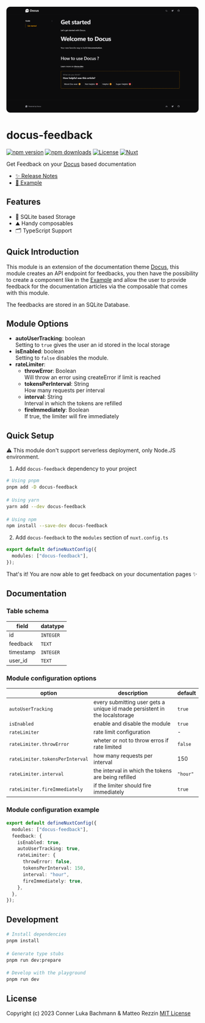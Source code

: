 ![/](https://github.com/Intevel/docus-feedback/blob/master/preview.png?raw=true)

# docus-feedback

[![npm version][npm-version-src]][npm-version-href]
[![npm downloads][npm-downloads-src]][npm-downloads-href]
[![License][license-src]][license-href]
[![Nuxt][nuxt-src]][nuxt-href]

Get Feedback on your [Docus](https://docus.dev) based documentation

- [✨ Release Notes](/CHANGELOG.md)
- [🏀 Example](https://codesandbox.io/p/sandbox/docus-feedback-example-8ucvjh?file=%2FREADME.md)

## Features

- 💾 SQLite based Storage
- ⛰ Handy composables
- 🗂 TypeScript Support

## Quick Introduction

This module is an extension of the documentation theme [Docus](https://docus.dev), this module creates an API endpoint for feedbacks, you then have the possibility to create a component like in the [Example](https://codesandbox.io/p/sandbox/docus-feedback-example-8ucvjh?file=%2FREADME.md) and allow the user to provide feedback for the documentation articles via the composable that comes with this module.

The feedbacks are stored in an SQLite Database.

## Module Options

- **autoUserTracking**: boolean  
  Setting to `true` gives the user an id stored in the local storage
- **isEnabled**: boolean  
  Setting to `false` disables the module.
- **rateLimiter**:
  - **throwError**: Boolean  
    Will throw an error using createError if limit is reached
  - **tokensPerInterval**: String  
    How many requests per interval
  - **interval**: String  
    Interval in which the tokens are refilled
  - **fireImmediately**: Boolean  
    If true, the limiter will fire immediately

## Quick Setup

⚠️ This module don't support serverless deployment, only Node.JS environment. 

1. Add `docus-feedback` dependency to your project

```bash
# Using pnpm
pnpm add -D docus-feedback

# Using yarn
yarn add --dev docus-feedback

# Using npm
npm install --save-dev docus-feedback
```

2. Add `docus-feedback` to the `modules` section of `nuxt.config.ts`

```ts
export default defineNuxtConfig({
  modules: ["docus-feedback"],
});
```

That's it! You are now able to get feedback on your documentation pages ✨

## Documentation

### Table schema

| field     | datatype  |
| --------- | --------- |
| id        | `INTEGER` |
| feedback  | `TEXT`    |
| timestamp | `INTEGER` |
| user_id   | `TEXT`    |

### Module configuration options

| option                          | description                                                                | default  |
| ------------------------------- | -------------------------------------------------------------------------- | -------- |
| `autoUserTracking`              | every submitting user gets a unique id made persistent in the localstorage | `true`   |
| `isEnabled`                     | enable and disable the module                                              | `true`   |
| `rateLimiter`                   | rate limit configuration                                                   | -        |
| `rateLimiter.throwError`        | wheter or not to throw erros if rate limited                               | `false`  |
| `rateLimiter.tokensPerInterval` | how many requests per interval                                             | 150      |
| `rateLimiter.interval`          | the interval in which the tokens are being refilled                        | `"hour"` |
| `rateLimiter.fireImmediately`   | if the limiter should fire immediately                                     | `true`   |

### Module configuration example

```ts
export default defineNuxtConfig({
  modules: ["docus-feedback"],
  feedback: {
    isEnabled: true,
    autoUserTracking: true,
    rateLimiter: {
      throwError: false,
      tokensPerInterval: 150,
      interval: "hour",
      fireImmediately: true,
    },
  },
});
```

## Development

```bash
# Install dependencies
pnpm install

# Generate type stubs
pnpm run dev:prepare

# Develop with the playground
pnpm run dev
```

## License

Copyright (c) 2023 Conner Luka Bachmann & Matteo Rezzin
[MIT License](./LICENSE)

<!-- Badges -->

[npm-version-src]: https://img.shields.io/npm/v/docus-feedback/latest.svg?style=flat&colorA=18181B&colorB=28CF8D
[npm-version-href]: https://npmjs.com/package/docus-feedback
[npm-downloads-src]: https://img.shields.io/npm/dm/docus-feedback.svg?style=flat&colorA=18181B&colorB=28CF8D
[npm-downloads-href]: https://npmjs.com/package/docus-feedback
[license-src]: https://img.shields.io/npm/l/docus-feedback.svg?style=flat&colorA=18181B&colorB=28CF8D
[license-href]: https://npmjs.com/package/docus-feedback
[nuxt-src]: https://img.shields.io/badge/Nuxt-18181B?logo=nuxt.js
[nuxt-href]: https://nuxt.com
